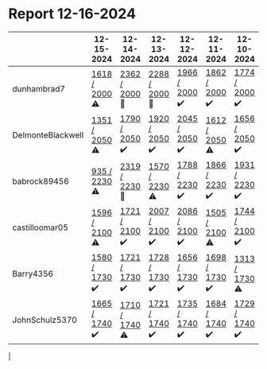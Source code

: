 # Report 12-16-2024
| | 12-15-2024 | 12-14-2024 | 12-13-2024 | 12-12-2024 | 12-11-2024 | 12-10-2024 | 12-09-2024 |
| --- | --- | --- | --- | --- | --- | --- | --- |
| dunhambrad7 | [1618 / 2000](https://www.myfitnesspal.com/food/diary/dunhambrad7?date=2024-12-15) :warning: | [2362 / 2000](https://www.myfitnesspal.com/food/diary/dunhambrad7?date=2024-12-14) :no_entry_sign: | [2288 / 2000](https://www.myfitnesspal.com/food/diary/dunhambrad7?date=2024-12-13) :no_entry_sign: | [1966 / 2000](https://www.myfitnesspal.com/food/diary/dunhambrad7?date=2024-12-12) :heavy_check_mark: | [1862 / 2000](https://www.myfitnesspal.com/food/diary/dunhambrad7?date=2024-12-11) :heavy_check_mark: | [1774 / 2000](https://www.myfitnesspal.com/food/diary/dunhambrad7?date=2024-12-10) :heavy_check_mark: | [1872 / 2000](https://www.myfitnesspal.com/food/diary/dunhambrad7?date=2024-12-09) :heavy_check_mark: |
| DelmonteBlackwell | [1351 / 2050](https://www.myfitnesspal.com/food/diary/DelmonteBlackwell?date=2024-12-15) :warning: | [1790 / 2050](https://www.myfitnesspal.com/food/diary/DelmonteBlackwell?date=2024-12-14) :heavy_check_mark: | [1920 / 2050](https://www.myfitnesspal.com/food/diary/DelmonteBlackwell?date=2024-12-13) :heavy_check_mark: | [2045 / 2050](https://www.myfitnesspal.com/food/diary/DelmonteBlackwell?date=2024-12-12) :heavy_check_mark: | [1612 / 2050](https://www.myfitnesspal.com/food/diary/DelmonteBlackwell?date=2024-12-11) :warning: | [1656 / 2050](https://www.myfitnesspal.com/food/diary/DelmonteBlackwell?date=2024-12-10) :heavy_check_mark: | [1126 / 2050](https://www.myfitnesspal.com/food/diary/DelmonteBlackwell?date=2024-12-09) :warning: |
| babrock89456 | [935 / 2230](https://www.myfitnesspal.com/food/diary/babrock89456?date=2024-12-15) :warning: | [2319 / 2230](https://www.myfitnesspal.com/food/diary/babrock89456?date=2024-12-14) :no_entry_sign: | [1570 / 2230](https://www.myfitnesspal.com/food/diary/babrock89456?date=2024-12-13) :warning: | [1788 / 2230](https://www.myfitnesspal.com/food/diary/babrock89456?date=2024-12-12) :heavy_check_mark: | [1866 / 2230](https://www.myfitnesspal.com/food/diary/babrock89456?date=2024-12-11) :heavy_check_mark: | [1931 / 2230](https://www.myfitnesspal.com/food/diary/babrock89456?date=2024-12-10) :heavy_check_mark: | [842 / 2230](https://www.myfitnesspal.com/food/diary/babrock89456?date=2024-12-09) :warning: |
| castilloomar05 | [1596 / 2100](https://www.myfitnesspal.com/food/diary/castilloomar05?date=2024-12-15) :warning: | [1721 / 2100](https://www.myfitnesspal.com/food/diary/castilloomar05?date=2024-12-14) :heavy_check_mark: | [2007 / 2100](https://www.myfitnesspal.com/food/diary/castilloomar05?date=2024-12-13) :heavy_check_mark: | [2086 / 2100](https://www.myfitnesspal.com/food/diary/castilloomar05?date=2024-12-12) :heavy_check_mark: | [1505 / 2100](https://www.myfitnesspal.com/food/diary/castilloomar05?date=2024-12-11) :warning: | [1744 / 2100](https://www.myfitnesspal.com/food/diary/castilloomar05?date=2024-12-10) :heavy_check_mark: | [1636 / 2100](https://www.myfitnesspal.com/food/diary/castilloomar05?date=2024-12-09) :warning: |
| Barry4356 | [1580 / 1730](https://www.myfitnesspal.com/food/diary/Barry4356?date=2024-12-15) :heavy_check_mark: | [1721 / 1730](https://www.myfitnesspal.com/food/diary/Barry4356?date=2024-12-14) :heavy_check_mark: | [1728 / 1730](https://www.myfitnesspal.com/food/diary/Barry4356?date=2024-12-13) :heavy_check_mark: | [1656 / 1730](https://www.myfitnesspal.com/food/diary/Barry4356?date=2024-12-12) :heavy_check_mark: | [1698 / 1730](https://www.myfitnesspal.com/food/diary/Barry4356?date=2024-12-11) :heavy_check_mark: | [1313 / 1730](https://www.myfitnesspal.com/food/diary/Barry4356?date=2024-12-10) :warning: | [1686 / 1730](https://www.myfitnesspal.com/food/diary/Barry4356?date=2024-12-09) :heavy_check_mark: |
| JohnSchulz5370 | [1665 / 1740](https://www.myfitnesspal.com/food/diary/JohnSchulz5370?date=2024-12-15) :heavy_check_mark: | [1710 / 1740](https://www.myfitnesspal.com/food/diary/JohnSchulz5370?date=2024-12-14) :warning: | [1721 / 1740](https://www.myfitnesspal.com/food/diary/JohnSchulz5370?date=2024-12-13) :heavy_check_mark: | [1735 / 1740](https://www.myfitnesspal.com/food/diary/JohnSchulz5370?date=2024-12-12) :heavy_check_mark: | [1684 / 1740](https://www.myfitnesspal.com/food/diary/JohnSchulz5370?date=2024-12-11) :heavy_check_mark: | [1729 / 1740](https://www.myfitnesspal.com/food/diary/JohnSchulz5370?date=2024-12-10) :heavy_check_mark: | [1738 / 1740](https://www.myfitnesspal.com/food/diary/JohnSchulz5370?date=2024-12-09) :heavy_check_mark: |
|